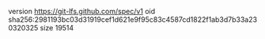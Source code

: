 version https://git-lfs.github.com/spec/v1
oid sha256:2981193bc03d31919cef1d621e9f95c83c4587cd1822f1ab3d7b33a230320325
size 19514
